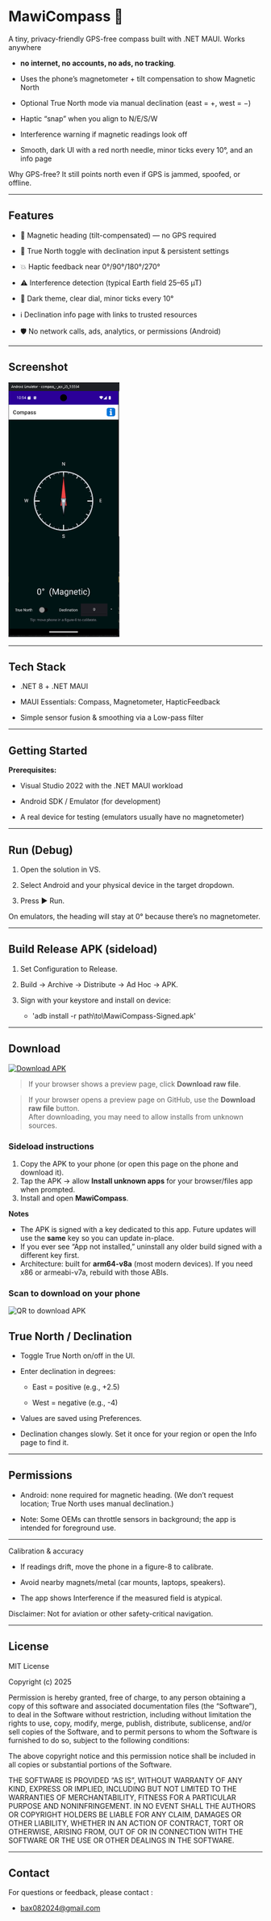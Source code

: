﻿# MawiCompass 🧭

A tiny, privacy-friendly GPS-free compass built with .NET MAUI.
Works anywhere 

- **no internet, no accounts, no ads, no tracking**.

- Uses the phone’s magnetometer + tilt compensation to show Magnetic North

- Optional True North mode via manual declination (east = +, west = −)

- Haptic “snap” when you align to N/E/S/W

- Interference warning if magnetic readings look off

- Smooth, dark UI with a red north needle, minor ticks every 10°, and an info page

Why GPS-free? It still points north even if GPS is jammed, spoofed, or offline.

--- 

## Features

- 🧭 Magnetic heading (tilt-compensated) — no GPS required

- 🎯 True North toggle with declination input & persistent settings

- 💥 Haptic feedback near 0°/90°/180°/270°

- ⚠️ Interference detection (typical Earth field 25–65 µT)

- 🌙 Dark theme, clear dial, minor ticks every 10°

- ℹ️ Declination info page with links to trusted resources

- 🛡️ No network calls, ads, analytics, or permissions (Android)

---  

## Screenshot

<img src="Resources/Images/app.png" alt="1" width="220">

---

## Tech Stack

- .NET 8 + .NET MAUI

- MAUI Essentials: Compass, Magnetometer, HapticFeedback

- Simple sensor fusion & smoothing via a Low-pass filter

---

## Getting Started

**Prerequisites:**

- Visual Studio 2022 with the .NET MAUI workload

- Android SDK / Emulator (for development)

- A real device for testing (emulators usually have no magnetometer)

---

## Run (Debug)

1. Open the solution in VS.

2. Select Android and your physical device in the target dropdown.

3. Press ▶ Run.

On emulators, the heading will stay at 0° because there’s no magnetometer.

---

## Build Release APK (sideload)

1. Set Configuration to Release.

2. Build → Archive → Distribute → Ad Hoc → APK.

3. Sign with your keystore and install on device:
	- 'adb install -r path\to\MawiCompass-Signed.apk'

---

## Download

[![Download APK](https://img.shields.io/badge/Download-APK-2ea44f?style=for-the-badge)](APK/com.bax.mawicompass.apk?raw=1)

> If your browser shows a preview page, click **Download raw file**.

> If your browser opens a preview page on GitHub, use the **Download raw file** button.  
> After downloading, you may need to allow installs from unknown sources.

### Sideload instructions
1. Copy the APK to your phone (or open this page on the phone and download it).
2. Tap the APK → allow **Install unknown apps** for your browser/files app when prompted.
3. Install and open **MawiCompass**.

**Notes**
- The APK is signed with a key dedicated to this app. Future updates will use the **same** key so you can update in-place.
- If you ever see “App not installed,” uninstall any older build signed with a different key first.
- Architecture: built for **arm64-v8a** (most modern devices). If you need x86 or armeabi-v7a, rebuild with those ABIs.

### Scan to download on your phone

<img
  alt="QR to download APK"
  width="180"
  src="https://api.qrserver.com/v1/create-qr-code/?size=200x200&data=https%3A%2F%2Fraw.githubusercontent.com%2Fbax082024%2FMAUI-Android-Compass%2Fmain%2FAPK%2Fcom.bax.mawicompass.apk" />



## True North / Declination

- Toggle True North on/off in the UI.

- Enter declination in degrees:

	- East = positive (e.g., +2.5)

	- West = negative (e.g., -4)

- Values are saved using Preferences.

- Declination changes slowly. Set it once for your region or open the Info page to find it.

--- 

## Permissions

- Android: none required for magnetic heading.
(We don’t request location; True North uses manual declination.)

- Note: Some OEMs can throttle sensors in background; the app is intended for foreground use.

--- 

Calibration & accuracy

- If readings drift, move the phone in a figure-8 to calibrate.

- Avoid nearby magnets/metal (car mounts, laptops, speakers).

- The app shows Interference if the measured field is atypical.

Disclaimer: Not for aviation or other safety-critical navigation.

--- 

## License

MIT License

Copyright (c) 2025 <bax082024>

Permission is hereby granted, free of charge, to any person obtaining a copy
of this software and associated documentation files (the “Software”), to deal
in the Software without restriction, including without limitation the rights
to use, copy, modify, merge, publish, distribute, sublicense, and/or sell
copies of the Software, and to permit persons to whom the Software is
furnished to do so, subject to the following conditions:

The above copyright notice and this permission notice shall be included in all
copies or substantial portions of the Software.

THE SOFTWARE IS PROVIDED “AS IS”, WITHOUT WARRANTY OF ANY KIND, EXPRESS OR
IMPLIED, INCLUDING BUT NOT LIMITED TO THE WARRANTIES OF MERCHANTABILITY,
FITNESS FOR A PARTICULAR PURPOSE AND NONINFRINGEMENT. IN NO EVENT SHALL THE
AUTHORS OR COPYRIGHT HOLDERS BE LIABLE FOR ANY CLAIM, DAMAGES OR OTHER
LIABILITY, WHETHER IN AN ACTION OF CONTRACT, TORT OR OTHERWISE, ARISING FROM,
OUT OF OR IN CONNECTION WITH THE SOFTWARE OR THE USE OR OTHER DEALINGS IN THE
SOFTWARE.

---

## Contact

For questions or feedback, please contact :

- bax082024@gmail.com


